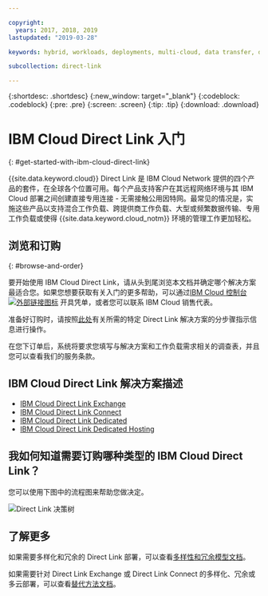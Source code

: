 ```yaml
---

copyright:
  years: 2017, 2018, 2019
lastupdated: "2019-03-28"

keywords: hybrid, workloads, deployments, multi-cloud, data transfer, descriptions, diverse, redundant

subcollection: direct-link

---
```


{:shortdesc: .shortdesc}
{:new_window: target="_blank"}
{:codeblock: .codeblock}
{:pre: .pre}
{:screen: .screen}
{:tip: .tip}
{:download: .download}

# IBM Cloud Direct Link 入门
{: #get-started-with-ibm-cloud-direct-link}

{{site.data.keyword.cloud}} Direct Link 是 IBM Cloud Network 提供的四个产品的套件，在全球各个位置可用。每个产品支持客户在其远程网络环境与其 IBM Cloud 部署之间创建直接专用连接 - 无需接触公用因特网。最常见的情况是，实施这些产品以支持混合工作负载、跨提供商工作负载、大型或频繁数据传输、专用工作负载或使得 {{site.data.keyword.cloud_notm}} 环境的管理工作更加轻松。

## 浏览和订购
{: #browse-and-order}

要开始使用 IBM Cloud Direct Link，请从头到尾浏览本文档并确定哪个解决方案最适合您。如果您想要获取有关入门的更多帮助，可以通过[IBM Cloud 控制台 ![外部链接图标](../../icons/launch-glyph.svg "外部链接图标")](https://cloud.ibm.com/unifiedsupport/cases/add) 开具凭单，或者您可以联系 IBM Cloud 销售代表。

准备好订购时，请按照[此处](/docs/infrastructure/direct-link?topic=direct-link-order-ibm-cloud-direct-link)有关所需的特定 Direct Link 解决方案的分步骤指示信息进行操作。

在您下订单后，系统将要求您填写与解决方案和工作负载需求相关的调查表，并且您可以查看我们的服务条款。

## IBM Cloud Direct Link 解决方案描述

 * [IBM Cloud Direct Link Exchange](/docs/infrastructure/direct-link?topic=direct-link-direct-link-exchange-solution)
 * [IBM Cloud Direct Link Connect](/docs/infrastructure/direct-link?topic=direct-link-direct-link-connect-solution)
 * [IBM Cloud Direct Link Dedicated](/docs/infrastructure/direct-link?topic=direct-link-direct-link-dedicated-solution)
 * [IBM Cloud Direct Link Dedicated Hosting](/docs/infrastructure/direct-link?topic=direct-link-direct-link-dedicated-hosting-solution)


## 我如何知道需要订购哪种类型的 IBM Cloud Direct Link？

您可以使用下图中的流程图来帮助您做决定。

![Direct Link 决策树](/images/direct-link-decision-tree.png)

## 了解更多

如果需要多样化和冗余的 Direct Link 部署，可以查看[多样性和冗余模型文档](/docs/infrastructure/direct-link?topic=direct-link-models-for-diversity-and-redundancy-in-direct-link)。

如果需要针对 Direct Link Exchange 或 Direct Link Connect 的多样化、冗余或多云部署，可以查看[替代方法文档](/docs/infrastructure/direct-link?topic=direct-link-alternatives-for-your-ibm-cloud-direct-link-deployment)。
